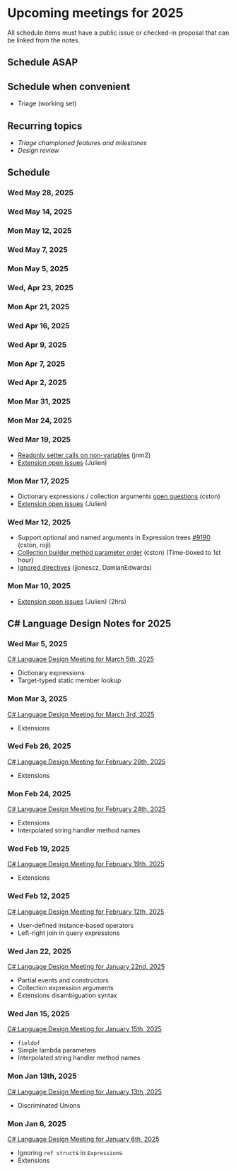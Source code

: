 # Upcoming meetings for 2025

All schedule items must have a public issue or checked-in proposal that can be linked from the notes.

## Schedule ASAP
 
## Schedule when convenient

- Triage (working set)

## Recurring topics

- *Triage championed features and milestones*
- *Design review*

## Schedule

### Wed May 28, 2025

### Wed May 14, 2025

### Mon May 12, 2025

### Wed May 7, 2025

### Mon May 5, 2025

### Wed, Apr 23, 2025

### Mon Apr 21, 2025

### Wed Apr 16, 2025

### Wed Apr 9, 2025

### Mon Apr 7, 2025

### Wed Apr 2, 2025

### Mon Mar 31, 2025

### Mon Mar 24, 2025

### Wed Mar 19, 2025

- [Readonly setter calls on non-variables](https://github.com/dotnet/csharplang/blob/main/proposals/readonly-setter-calls-on-non-variables.md) (jnm2)
- [Extension open issues](https://github.com/dotnet/csharplang/blob/main/proposals/extensions.md#open-issues) (Julien)

### Mon Mar 17, 2025

- Dictionary expressions / collection arguments [open questions](https://github.com/dotnet/csharplang/pull/9216) (cston)
- [Extension open issues](https://github.com/dotnet/csharplang/blob/main/proposals/extensions.md#open-issues) (Julien)

### Wed Mar 12, 2025

- Support optional and named arguments in Expression trees [#9190](https://github.com/dotnet/csharplang/discussions/9190) (cston, roji)
- [Collection builder method parameter order](https://github.com/dotnet/csharplang/blob/0d5e1f2c0864e65c6163e4a06405720493ba018a/proposals/collection-expression-arguments.md#collection-builder-method-parameter-order) (cston) (Time-boxed to 1st hour)
- [Ignored directives](https://github.com/dotnet/csharplang/blob/main/proposals/ignored-directives.md) (jjonescz, DamianEdwards)

### Mon Mar 10, 2025

- [Extension open issues](https://github.com/dotnet/csharplang/blob/main/proposals/extensions.md#open-issues) (Julien) (2hrs)

## C# Language Design Notes for 2025

### Wed Mar 5, 2025

[C# Language Design Meeting for March 5th, 2025](https://github.com/dotnet/csharplang/blob/main/meetings/2025/LDM-2025-03-05.md)

- Dictionary expressions
- Target-typed static member lookup

### Mon Mar 3, 2025

[C# Language Design Meeting for March 3rd, 2025](https://github.com/dotnet/csharplang/blob/main/meetings/2025/LDM-2025-03-03.md)

- Extensions

### Wed Feb 26, 2025

[C# Language Design Meeting for February 26th, 2025](https://github.com/dotnet/csharplang/blob/main/meetings/2025/LDM-2025-02-26.md)

- Extensions

### Mon Feb 24, 2025

[C# Language Design Meeting for February 24th, 2025](https://github.com/dotnet/csharplang/blob/main/meetings/2025/LDM-2025-02-24.md)

- Extensions
- Interpolated string handler method names

### Wed Feb 19, 2025

[C# Language Design Meeting for February 19th, 2025](https://github.com/dotnet/csharplang/blob/main/meetings/2025/LDM-2025-02-19.md)

- Extensions

### Wed Feb 12, 2025

[C# Language Design Meeting for February 12th, 2025](https://github.com/dotnet/csharplang/blob/main/meetings/2025/LDM-2025-02-12.md)

- User-defined instance-based operators
- Left-right join in query expressions

### Wed Jan 22, 2025

[C# Language Design Meeting for January 22nd, 2025](https://github.com/dotnet/csharplang/blob/main/meetings/2025/LDM-2025-01-22.md)

- Partial events and constructors
- Collection expression arguments
- Extensions disambiguation syntax

### Wed Jan 15, 2025

[C# Language Design Meeting for January 15th, 2025](https://github.com/dotnet/csharplang/blob/main/meetings/2025/LDM-2025-01-15.md)

- `fieldof`
- Simple lambda parameters
- Interpolated string handler method names

### Mon Jan 13th, 2025

[C# Language Design Meeting for January 13th, 2025](https://github.com/dotnet/csharplang/blob/main/meetings/2025/LDM-2025-01-13.md)

- Discriminated Unions

### Mon Jan 6, 2025

[C# Language Design Meeting for January 6th, 2025](https://github.com/dotnet/csharplang/blob/main/meetings/2025/LDM-2025-01-06.md)

- Ignoring `ref struct`s in `Expression`s
- Extensions
